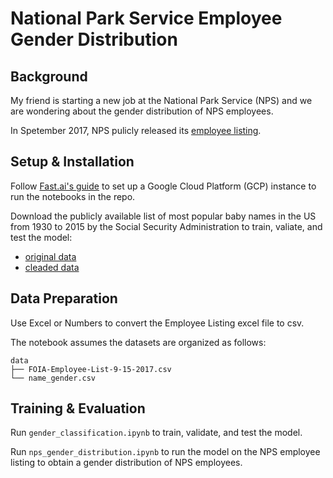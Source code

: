 # National Park Service Employee Gender Distribution

## Background
My friend is starting a new job at the National Park Service (NPS) and we are wondering about the gender distribution of NPS employees.

In Spetember 2017, NPS pulicly released its [employee listing](https://www.nps.gov/aboutus/foia/foia-frd.htm).

## Setup & Installation
Follow [Fast.ai's guide](https://course.fast.ai/start_gcp.html) to set up a Google Cloud Platform (GCP) instance to run the notebooks in the repo.

Download the publicly available list of most popular baby names in the US from 1930 to 2015 by the Social Security Administration to train, valiate, and test the model:
* [original data](https://www.ssa.gov/oact/babynames/limits.html)
* [cleaded data](https://data.world/howarder/gender-by-name)

## Data Preparation
Use Excel or Numbers to convert the Employee Listing excel file to csv.

The notebook assumes the datasets are organized as follows:
```
data
├── FOIA-Employee-List-9-15-2017.csv
└── name_gender.csv
```

## Training & Evaluation
Run `gender_classification.ipynb` to train, validate, and test the model.

Run `nps_gender_distribution.ipynb` to run the model on the NPS employee listing to obtain a gender distribution of NPS employees.
